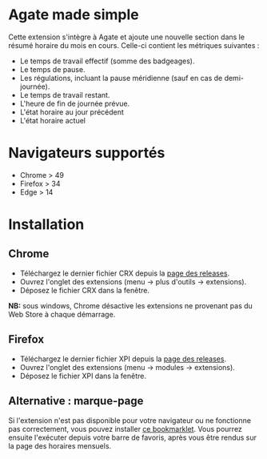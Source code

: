 # Agate made simple
Cette extension s'intègre à Agate et ajoute une nouvelle section dans le résumé horaire du mois en cours. Celle-ci contient les métriques suivantes :
  - Le temps de travail effectif (somme des badgeages).
  - Le temps de pause.
  - Les régulations, incluant la pause méridienne (sauf en cas de demi-journée).
  - Le temps de travail restant.
  - L'heure de fin de journée prévue.
  - L'état horaire au jour précédent
  - L'état horaire actuel

# Navigateurs supportés
  - Chrome > 49
  - Firefox > 34
  - Edge > 14

# Installation

## Chrome
  - Téléchargez le dernier fichier CRX depuis la [page des releases](https://github.com/nojhamster/agate-extension/releases).
  - Ouvrez l'onglet des extensions (menu -> plus d'outils -> extensions).
  - Déposez le fichier CRX dans la fenêtre.

**NB:** sous windows, Chrome désactive les extensions ne provenant pas du Web Store à chaque démarrage.

## Firefox
  - Téléchargez le dernier fichier XPI depuis la [page des releases](https://github.com/nojhamster/agate-extension/releases).
  - Ouvrez l'onglet des extensions (menu -> modules -> extensions).
  - Déposez le fichier XPI dans la fenêtre.

## Alternative : marque-page

Si l'extension n'est pas disponible pour votre navigateur ou ne fonctionne pas correctement, vous pouvez installer [ce bookmarklet](https://cdn.rawgit.com/nojhamster/agate-extension/v1.0.2/bookmark.html). Vous pourrez ensuite l'exécuter depuis votre barre de favoris, après vous être rendus sur la page des horaires mensuels.
